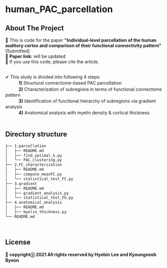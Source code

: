 # human_PAC_parcellation
## About The Project
:large_blue_diamond: This is code for the paper **"Individual-level parcellation of the human auditory cortex and comparison of their functional connectivity pattern"** (Submitted)<br />
:large_blue_diamond: **Paper link:** will be updated<br />
:large_blue_diamond: If you use this code, please cite the article.<br /><br />

✔ This study is divided into following 4 steps:<br />
　　　**1)** Structural connectome-based PAC parcellation<br />
　　　**2)** Characterization of subregions in terms of functional connectome pattern<br />
　　　**3)** Identification of functional hierarchy of subregions via gradient analysis<br />
　　　**4)** Anatomical analysis with myelin density & cortical thickness<br /><br />

## Directory structure
```bash
├── 1.parcellation
│   ├── README.md
│   ├── find_optimal_k.py
│   └── PAC_clustering.py
├── 2.FC_characterization
│   ├── README.md
│   ├── compute_meanFC.py
│   └── statistical_test_FC.py
├── 3.gradient
│   ├── README.md
│   ├── gradient_analysis.py
│   └── statistical_test_FG.py
├── 4.anatomical_analysis
│   ├── README.md
│   ├── myelin_thickness.py
└── README.md
```
<br />

## License
:pushpin: **copyrightⓒ 2021 All rights reserved by Hyebin Lee and Kyoungseob Byeon**
